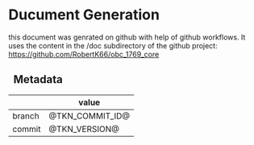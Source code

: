 Ducument Generation
===================

this document was genrated on github with help of github workflows. It uses the content in the /doc subdirectory of the github project: https://github.com/RobertK66/obc_1769_core  

 
Metadata
--------

|        | value             |
|--------|-------------------|
| branch | @TKN_COMMIT_ID@   |
| commit | @TKN_VERSION@     |
